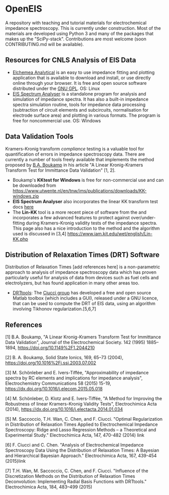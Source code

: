 # OpenEIS

A repository with teaching and tutorial materials for electrochemical impedance spectroscopy. This is currently under construction. Most of the materials are developed using Python 3 and many of the packages that makes up the "SciPy-stack". Contributions are most welcome (soon CONTRIBUTING.md will be available).

## Resources for CNLS Analysis of EIS Data
* [Elchemea Analytical](http://www.elchemea.dk/) is an easy to use impedance fitting and plotting application that is available to download and install, or use directly online through your browser. It is free and open source software distributed under the [GNU GPL](https://www.gnu.org/licenses/gpl.html). OS: Linux 
* [EIS Spectrum Analyser](http://www.abc.chemistry.bsu.by/vi/analyser/) is a standalone program for analysis and simulation of impedance spectra. It has also a built-in impedance spectra simulation routine, tools for impedance data processing (subtraction of circuit elements and subcircuits, normalisation for electrode surface area) and plotting in various formats. The program is free for noncommercial use. OS: Windows

## Data Validation Tools
Kramers-Kronig transform *compliance* testing is a valuable tool for quantification of errors in impedance spectroscopy data. There are currently a number of tools freely available that implements the method proposed by [B.A. Boukamp](https://www.utwente.nl/en/tnw/ims/people/boukamp/) in his article "A Linear Kronig-Kramers Transform Test for Immittance Data Validation" [1, 2].

* Boukamp's **KKtest for Windows** is free for non-commercial use and can be downloaded from https://www.utwente.nl/en/tnw/ims/publications/downloads/KK-windows.zip
* **EIS Spectrum Analyser** also incorporates the linear KK transform test docs [here](http://www.abc.chemistry.bsu.by/vi/analyser/linearkk.html)
* The **Lin-KK** tool is a more recent piece of software from the and incorporates a few advanced features to protect against over/under-fitting during Kramers-Kronig validity tests of the impedance spectra. This page also has a nice introduction to  the method and the algorithm used is discussed in [3,4] https://www.iam.kit.edu/wet/english/Lin-KK.php

## Distribution of Relaxation Times (DRT) Software

Distribution of Relaxation Times [add references here] is a non-parametric approach to analysis of impedance spectroscopy data which has proven particularly useful for analysis of data from devices such as fuel cells and electrolyzers, but has found application in many other areas too.

* [DRTtools](https://sites.google.com/site/drttools/): The [Ciucci group](https://ciucci.org/project/drt/) has developed a free and open source Matlab toolbox (which includes a GUI), released under a GNU licence, that can be used to compute the DRT of EIS data, using an algorithm involving Tikhonov regularization.[5,6,7]

## References

[1] B.A. Boukamp, "A Linear Kronig-Kramers Transform Test for Immittance Data Validation", Journal of the Electrochemical Society. 142 (1995) 1885–1894, https://doi.org/10.1149%2F1.2044210

[2] B. A. Boukamp, Solid State Ionics, 169, 65–73 (2004), https://doi.org/10.1016%2Fj.ssi.2003.07.002

[3] M. Schönleber and E. Ivers-Tiffée, "Approximability of impedance spectra by RC elements and implications for impedance analysis", Electrochemistry Communications 58 (2015) 15-19, https://dx.doi.org/10.1016/j.elecom.2015.05.018 

[4] M. Schönleber, D. Klotz and E. Ivers-Tiffée, "A Method for Improving the Robustness of linear Kramers-Kronig Validity Tests", Electrochimica Acta (2014), https://dx.doi.org/10.1016/j.electacta.2014.01.034 

[5] M. Saccoccio, T.H. Wan, C. Chen, and F. Ciucci. "Optimal Regularization in Distribution of Relaxation Times Applied to Electrochemical Impedance Spectroscopy: Ridge and Lasso Regression Methods – a Theoretical and Experimental Study." Electrochimica Acta, 147, 470-482 (2014) link

[6] F. Ciucci and C. Chen. "Analysis of Electrochemical Impedance Spectroscopy Data Using the Distribution of Relaxation Times: A Bayesian and Hierarchical Bayesian Approach." Electrochimica Acta, 167, 439-454 (2015)link

[7] T.H. Wan, M. Saccoccio, C. Chen, and F. Ciucci. "Influence of the Discretization Methods on the Distribution of Relaxation Times Deconvolution: Implementing Radial Basis Functions with DRTtools." Electrochimica Acta, 184, 483–499 (2015)